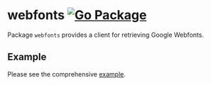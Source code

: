 # webfonts [![Go Package][gopkg]][gopkg-link]

Package `webfonts` provides a client for retrieving Google Webfonts.

[gopkg]: https://pkg.go.dev/badge/github.com/kenshaw/webfonts.svg (Go Package)
[gopkg-link]: https://pkg.go.dev/github.com/kenshaw/webfonts

## Example

Please see the comprehensive [example](_example/example.go).
